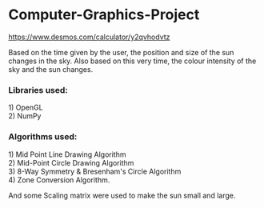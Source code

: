 # Computer-Graphics-Project
https://www.desmos.com/calculator/y2qvhodvtz

Based on the time given by the user, the position and size of the sun changes in the sky. Also based on this very time, the colour intensity of the sky and the sun changes.
<H3>Libraries used:</H3>
1) OpenGL <br>
2) NumPy

<h3>Algorithms used:</h3>
1) Mid Point Line Drawing Algorithm <br>
2) Mid-Point Circle Drawing Algorithm <br>
3) 8-Way Symmetry & Bresenham's Circle Algorithm <br>
4) Zone Conversion Algorithm.

And some Scaling matrix were used to make the sun small and large.
